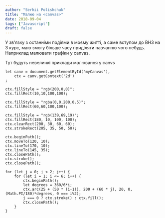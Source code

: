 ```yaml
---
author: "Serhii Polishchuk"
title: "Малюю на <canvas>"
date: 2018-09-04
tags: ["Javascript"]
draft: false
---
```

<!--more-->
У зв'язку з останніми подіями в моєму житті, а саме вступом до ВНЗ на 3 курс, маю змогу більше часу приділяти навчанню чого небудь.
Наприклад малювати графіки у canvas. 

Тут будуть невеличкі приклади малювання у canvs 

    let canv = document.getElementById('myCanvas'),
        ctx = canv.getContext('2d')
    ;

    ctx.fillStyle = "rgb(200,0,0)";
    ctx.fillRect(10,10,100,100);

    ctx.fillStyle = "rgba(0,0,200,0.5)";
    ctx.fillRect(60,60,100,100);

    ctx.fillStyle = "rgb(139,69,19)";
    ctx.fillRect(180, 10, 100, 100);
    ctx.clearRect(200, 30, 60, 60);
    ctx.strokeRect(205, 35, 50, 50);

    ctx.beginPath();
    ctx.moveTo(120, 10);
    ctx.lineTo(170, 10);
    ctx.lineTo(145, 35);
    ctx.closePath();
    ctx.stroke();
    ctx.closePath();

    for (let j = 0; j < 2; j++) {
        for (let i = 1; i <= 6; i++) {
            ctx.beginPath();
            let degrees = 360/6*i;
            ctx.arc(25 + (50 * (i-1)), 200 + (60 * j), 20, 0, (Math.PI/180)*degrees, 0 === i%2);
            j === 0 ? ctx.stroke() : ctx.fill();
            ctx.closePath();
        }
    }

<canvas id="myCanvas" width="300" height="300">
</canvas>
<script>
let canv = document.getElementById('myCanvas'),
ctx = canv.getContext('2d')
;

ctx.fillStyle = "rgb(200,0,0)";
ctx.fillRect(10,10,100,100);

ctx.fillStyle = "rgba(0,0,200,0.5)";
ctx.fillRect(60,60,100,100);

ctx.fillStyle = "rgb(139,69,19)";
ctx.fillRect(180, 10, 100, 100);
ctx.clearRect(200, 30, 60, 60);
ctx.strokeRect(205, 35, 50, 50);

ctx.beginPath();
ctx.moveTo(120, 10);
ctx.lineTo(170, 10);
ctx.lineTo(145, 35);
ctx.closePath();
ctx.stroke();
ctx.closePath();

for (let j = 0; j < 2; j++) {
for (let i = 1; i <= 6; i++) {
ctx.beginPath();
let degrees = 360/6*i;
ctx.arc(25 + (50 * (i-1)), 200 + (60 * j), 20, 0, (Math.PI/180)*degrees, 0 === i%2);
j === 0 ? ctx.stroke() : ctx.fill();
ctx.closePath();
}
}
</script>
